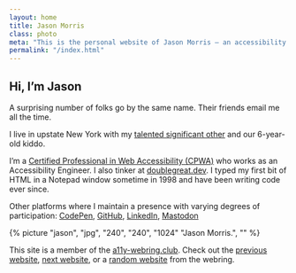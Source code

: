 ```yaml
---
layout: home
title: Jason Morris
class: photo
meta: "This is the personal website of Jason Morris — an accessibility engineer and a dialer from upstate New York"
permalink: "/index.html"
---
```


<div class="outer">
  <div class="inner">

  <h2 id="intro">Hi, I&rsquo;m Jason</h2>

A surprising number of folks go by the same name. Their friends email me all the time.

I live in upstate New York with my [talented significant other](https://katydecorah.com) and our 6-year-old kiddo.

I’m a [Certified Professional in Web Accessibility (CPWA)](https://www.credly.com/badges/3440d3f6-a554-400a-b43d-69f129c2a8df/) who works as an Accessibility Engineer. I also tinker at [doublegreat.dev](https://doublegreat.dev/). I typed my first bit of HTML in a Notepad window sometime in 1998 and have been writing code ever since.

Other platforms where I maintain a presence with varying degrees of participation: <a rel="me" href="https://codepen.io/jsnmrs/">CodePen</a>, <a rel="me" href="https://github.com/jsnmrs">GitHub</a>, <a rel="me" href="https://www.linkedin.com/in/jsnmrs/">LinkedIn</a>, <a rel="me" href="https://indieweb.social/@jasonmorris">Mastodon</a>

  </div>
  <div class="photo">
    {% picture "jason", "jpg", "240", "240", "1024" "Jason Morris.", "" %}
  </div>
  <div class="inner">
    <p>This site is a member of the <a rel="external" href="https://a11y-webring.club/">a11y-webring.club</a>. Check out the <a rel="external" referrerpolicy="strict-origin" href="https://a11y-webring.club/prev">previous website</a>, <a rel="external" referrerpolicy="strict-origin" href="https://a11y-webring.club/next">next website</a>, or a <a rel="external" referrerpolicy="strict-origin" href="https://a11y-webring.club/random">random website</a> from the webring.</p>
  </div>
</div>
